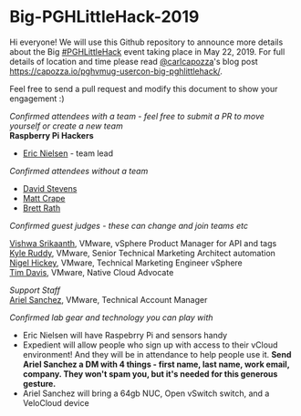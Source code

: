 # Big-PGHLittleHack-2019

Hi everyone! We will use this Github repository to announce more details about the Big [#PGHLittleHack](https://twitter.com/search?f=tweets&vertical=default&q=%23pghlittlehack) event taking place in May 22, 2019. For full details of location and time please read [@carlcapozza](https://twitter.com/Carlcapozza)'s blog post https://capozza.io/pghvmug-usercon-big-pghlittlehack/.  

Feel free to send a pull request and modify this document to show your engagement :)  

*Confirmed attendees with a team - feel free to submit a PR to move yourself or create a new team*  
**Raspberry Pi Hackers**
- [Eric Nielsen](https://twitter.com/ericnipro) - team lead


*Confirmed attendees without a team*  
- [David Stevens](https://twitter.com/PSUStevens)
- [Matt Crape](https://twitter.com/MattThatITGuy)
- [Brett Rath](https://twitter.com/pa_sre)

*Confirmed guest judges - these can change and join teams etc*  

[Vishwa Srikaanth](https://twitter.com/wishhva), VMware, vSphere Product Manager for API and tags  
[Kyle Ruddy](https://twitter.com/kmruddy), VMware, Senior Technical Marketing Architect automation  
[Nigel Hickey](https://twitter.com/vCenterNerd), VMware, Technical Marketing Engineer vSphere  
[Tim Davis](https://twitter.com/vtimd), VMware, Native Cloud Advocate  

*Support Staff*  
[Ariel Sanchez](https://twitter.com/arielsanchezmor), VMware, Technical Account Manager

*Confirmed lab gear and technology you can play with*

- Eric Nielsen will have Raspebrry Pi and sensors handy  
- Expedient will allow people who sign up with access to their vCloud environment! And they will be in attendance to help people use it. **Send Ariel Sanchez a DM with 4 things - first name, last name, work email, company. They won't spam you, but it's needed for this generous gesture.**  
- Ariel Sanchez will bring a 64gb NUC, Open vSwitch switch, and a VeloCloud device
